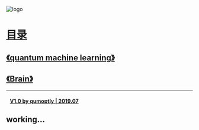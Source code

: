 ![logo](/favicon.ico)
# [目录](./_coverpage.md)

## [《quantum machine learning》](./quantum-machine-learning.md)

## [《Brain》]()

---
#### &nbsp;&nbsp; [V1.0 by qumoptly  |  2019.07](https://qumoptly.github.io/)  <br>

## working...
